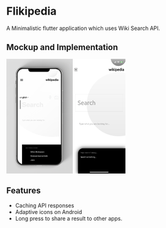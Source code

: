 # Flikipedia

A Minimalistic flutter application which uses Wiki Search API.

## Mockup and Implementation
<img src = "ui.png" height="300"><img src = "preview.png" height="300">


## Features
 - Caching API responses
 - Adaptive icons on Android
 - Long press to share a result to other apps.

